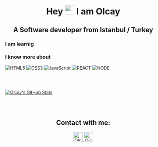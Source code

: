 

<h1 align="center" > Hey  <img src="https://raw.githubusercontent.com/iampavangandhi/iampavangandhi/master/gifs/Hi.gif" width="30px"> I am Olcay </h1>
<h2 align="center">A Software developer from Istanbul / Turkey</h2>


### I am learnig   </br>


### I know more about   </br>
![HTML5](https://img.shields.io/badge/-HTML5-000000?style=for-the-badge&logo=HTML5)
![CSS3](https://img.shields.io/badge/-CSS3-000000?style=for-the-badge&logo=CSS3)
![JavaScript](https://img.shields.io/badge/-JavaScript-000000?style=for-the-badge&logo=javascript)
![REACT](https://img.shields.io/badge/-react-000000?style=for-the-badge&logo=react) 
![NODE](https://img.shields.io/badge/-Node%20JS-000000?style=for-the-badge&logo)

<br/><br/>

[![Olcay's GitHub Stats](https://github-readme-stats.vercel.app/api?username=olcaykaplan&show_icons=true)](https://github.com/olcaykaplan)


<br><br>

<h2 align="center">Contact with me:</h2>
<p align="center">
  <a href="https://www.linkedin.com/in/olcay-kaplan/">
    <img src="https://www.vectorlogo.zone/logos/linkedin/linkedin-icon.svg" alt="Olcay Kaplan's LinkedIn Profile" height="30" width="30">
  </a>
  <a href="https://stackoverflow.com/users/6225969/olcay">
    <img src="https://www.vectorlogo.zone/logos/stackoverflow/stackoverflow-icon.svg" alt="Olcay Kaplan's Stack Overflow Profile" height="30" width="30">
  </a>  
</p>
